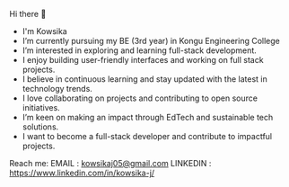 Hi there 👋
-  I'm Kowsika
-  I’m currently pursuing my BE (3rd year) in Kongu Engineering College
-  I’m interested in exploring and learning full-stack development.
-  I enjoy building user-friendly interfaces and working on full stack projects.
-  I believe in continuous learning and stay updated with the latest in technology trends.
-  I love collaborating on projects and contributing to open source initiatives.
-  I’m keen on making an impact through EdTech and sustainable tech solutions.
-  I want to become a full-stack developer and contribute to impactful projects.

  Reach me: 
  EMAIL    : kowsikaj05@gmail.com
  LINKEDIN : https://www.linkedin.com/in/kowsika-j/

